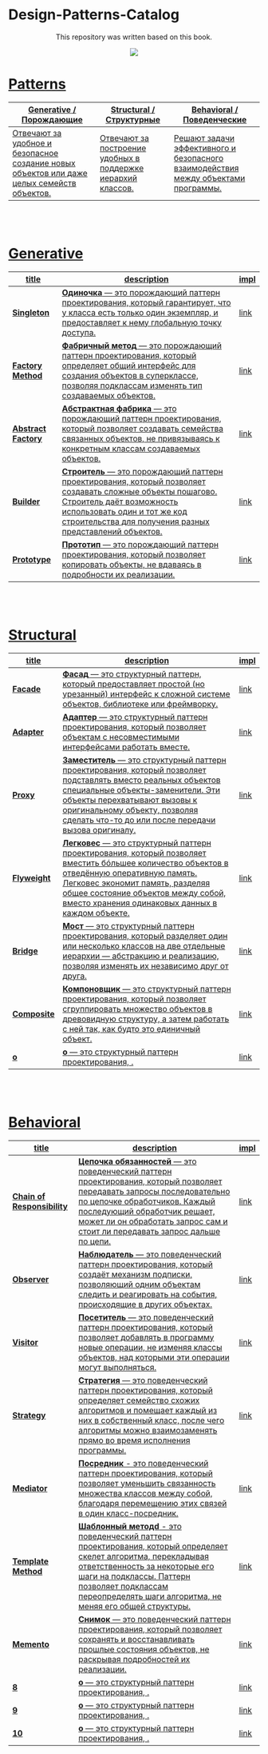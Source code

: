 # Design-Patterns-Catalog
<p align='center'>
This repository was written based on this book.
<p align='center'>
</p>
<p align='center'>
 <a href='https://refactoring.guru/ru/design-patterns' target="_blank">
    <img src="https://img.shields.io/badge/Refactoring-9cf"/>
<p align='center'>
</p>

# Patterns
| **Generative** / Порождающие | **Structural** / Структурные | **Behavioral** / Поведенческие | 
| --- | --- | --- |
| Отвечают за удобное и безопасное создание новых объектов или даже целых семейств объектов. | Отвечают за построение удобных в поддержке иерархий классов. | Решают задачи эффективного и безопасного взаимодействия между объектами программы. | 

<br> </br>

# Generative

| title | description | impl | 
| --- | --- | --- |
| **Singleton** | **Одиночка** — это порождающий паттерн проектирования, который гарантирует, что у класса есть только один экземпляр, и предоставляет к нему глобальную точку доступа. | [link](https://github.com/yegorskikh/Design-Patterns-Catalog/blob/main/Generative/Singleton.playground/Contents.swift) | 
| **Factory Method** | **Фабричный метод** — это порождающий паттерн проектирования, который определяет общий интерфейс для создания объектов в суперклассе, позволяя подклассам изменять тип создаваемых объектов. | [link](https://github.com/yegorskikh/Design-Patterns-Catalog/blob/main/Generative/FactoryMethod.playground/Contents.swift) | 
| **Abstract Factory** | **Абстрактная фабрика** — это порождающий паттерн проектирования, который позволяет создавать семейства связанных объектов, не привязываясь к конкретным классам создаваемых объектов. | [link](https://github.com/yegorskikh/Design-Patterns-Catalog/blob/main/Generative/AbstractFactory.playground/Contents.swift) | 
| **Builder** | **Строитель** — это порождающий паттерн проектирования, который позволяет создавать сложные объекты пошагово. Строитель даёт возможность использовать один и тот же код строительства для получения разных представлений объектов. | [link](https://github.com/yegorskikh/Design-Patterns-Catalog/blob/main/Generative/Builder.playground/Contents.swift) | 
| **Prototype** | **Прототип** — это порождающий паттерн проектирования, который позволяет копировать объекты, не вдаваясь в подробности их реализации.| [link](https://github.com/yegorskikh/Design-Patterns-Catalog/blob/main/Generative/Prototype.playground/Contents.swift) | 

<br> </br>

# Structural

| title | description | impl | 
| --- | --- | --- |
| **Facade** | **Фасад** — это структурный паттерн, который предоставляет простой (но урезанный) интерфейс к сложной системе объектов, библиотеке или фреймворку. | [link](https://github.com/yegorskikh/Design-Patterns-Catalog/blob/main/Structural/Facade.playground/Contents.swift) | 
| **Adapter** | **Адаптер** — это структурный паттерн проектирования, который позволяет объектам с несовместимыми интерфейсами работать вместе. | [link](https://github.com/yegorskikh/Design-Patterns-Catalog/blob/main/Structural/Adapter.playground/Contents.swift) | 
| **Proxy** | **Заместитель** — это структурный паттерн проектирования, который позволяет подставлять вместо реальных объектов специальные объекты-заменители. Эти объекты перехватывают вызовы к оригинальному объекту, позволяя сделать что-то до или после передачи вызова оригиналу. | [link](https://github.com/yegorskikh/Design-Patterns-Catalog/blob/main/Structural/Proxy.playground/Contents.swift) |
| **Flyweight** | **Легковес** — это структурный паттерн проектирования, который позволяет вместить бóльшее количество объектов в отведённую оперативную память. Легковес экономит память, разделяя общее состояние объектов между собой, вместо хранения одинаковых данных в каждом объекте. | [link](https://github.com/yegorskikh/Design-Patterns-Catalog/blob/main/Structural/Flyweight.playground/Contents.swift) |
| **Bridge** | **Мост** — это структурный паттерн проектирования, который разделяет один или несколько классов на две отдельные иерархии — абстракцию и реализацию, позволяя изменять их независимо друг от друга.| [link](https://github.com/yegorskikh/Design-Patterns-Catalog/blob/main/Structural/Bridge.playground/Contents.swift) |
| **Composite** | **Компоновщик** — это структурный паттерн проектирования, который позволяет сгруппировать множество объектов в древовидную структуру, а затем работать с ней так, как будто это единичный объект.| [link](https://github.com/yegorskikh/Design-Patterns-Catalog/blob/main/Structural/Composite.playground/Contents.swift) |
| **o** | **o** — это структурный паттерн проектирования, .| [link]() |

<br> </br>

# Behavioral

| title | description | impl | 
| --- | --- | --- |
| **Chain of Responsibility** | **Цепочка обязанностей** —  это поведенческий паттерн проектирования, который позволяет передавать запросы последовательно по цепочке обработчиков. Каждый последующий обработчик решает, может ли он обработать запрос сам и стоит ли передавать запрос дальше по цепи. | [link](https://github.com/yegorskikh/Design-Patterns-Catalog/blob/main/Behavioral/ChainOfResponsibility.playground/Contents.swift) | 
| **Observer** | **Наблюдатель** — это поведенческий паттерн проектирования, который создаёт механизм подписки, позволяющий одним объектам следить и реагировать на события, происходящие в других объектах. | [link](https://github.com/yegorskikh/Design-Patterns-Catalog/blob/main/Behavioral/Observer.playground/Contents.swift) | 
| **Visitor** | **Посетитель** — это поведенческий паттерн проектирования, который позволяет добавлять в программу новые операции, не изменяя классы объектов, над которыми эти операции могут выполняться. | [link](https://github.com/yegorskikh/Design-Patterns-Catalog/blob/main/Behavioral/Visitor.playground/Contents.swift) | 
| **Strategy** | **Стратегия** — это поведенческий паттерн проектирования, который определяет семейство схожих алгоритмов и помещает каждый из них в собственный класс, после чего алгоритмы можно взаимозаменять прямо во время исполнения программы. | [link](https://github.com/yegorskikh/Design-Patterns-Catalog/blob/main/Behavioral/Strategy.playground/Contents.swift) | 
| **Mediator** | **Посредник** - это поведенческий паттерн проектирования, который позволяет уменьшить связанность множества классов между собой, благодаря перемещению этих связей в один класс-посредник. | [link](https://github.com/yegorskikh/Design-Patterns-Catalog/blob/main/Behavioral/Mediator.playground/Contents.swift) | 
| **Template Method** | **Шаблонный методd** - это поведенческий паттерн проектирования, который определяет скелет алгоритма, перекладывая ответственность за некоторые его шаги на подклассы. Паттерн позволяет подклассам переопределять шаги алгоритма, не меняя его общей структуры. | [link](https://github.com/yegorskikh/Design-Patterns-Catalog/blob/main/Behavioral/TemplateMethod.playground/Contents.swift) | 
| **Memento** | **Снимок** — это поведенческий паттерн проектирования, который позволяет сохранять и восстанавливать прошлые состояния объектов, не раскрывая подробностей их реализации. | [link](https://github.com/yegorskikh/Design-Patterns-Catalog/blob/main/Behavioral/Memento.playground/Contents.swift) | 
| **8** | **o** — это структурный паттерн проектирования, .| [link]() |
| **9** | **o** — это структурный паттерн проектирования, .| [link]() |
| **10** | **o** — это структурный паттерн проектирования, .| [link]() |
